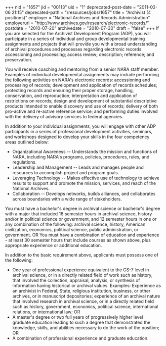 +++
nid = "1657"
jid = "00113"
uid = "1"
deprecated-post-date = "2011-03-06 21:15"
deprecated-path = "/resources/jobs/1657"
title = "Archivist (4 positions)"
employer = "National Archives and Records Administration"
employerurl = "http://www.archives.gov/research/electronic-records/"
postdate = "2010-07-20"
archivedate = "2010-07-30"
draft = "false"
+++
If you are selected for the Archivist Development Program (ADP), you
will participate in a series of individual and group developmental
training assignments and projects that will provide you with a broad
understanding of archival procedures and processes regarding electronic
records accessioning and processing; access review; description;
reference; and preservation.

You will receive coaching and mentoring from a senior NARA staff member.
Examples of individual developmental assignments may include performing
the following activities on NARA's electronic records: accessioning and
processing of records; development and application of records schedules;
protecting records and ensuring their proper storage, handling,
conservation, and reproduction; interpretation and application of
restrictions on records; design and development of substantial
descriptive products intended to enable discovery and use of records;
delivery of both pro-active and re-active reference service; and
performing duties involved with the delivery of advisory services to
federal agencies.

In addition to your individual assignments, you will engage with other
ADP participants in a series of professional development activities,
seminars, and workshops designed to develop your skills in the four
competency areas outlined below:

-   Organizational Awareness -- Understands the mission and functions of
    NARA, including NARA's programs, policies, procedures, rules, and
    regulations.
-   Leadership and Management -- Leads and manages people and resources
    to accomplish project and program goals.
-   Leveraging Technology -- Makes effective use of technology to
    achieve results to support and promote the mission, services, and
    reach of the National Archives.
-   Collaboration -- Develops networks, builds alliances, and
    collaborates across boundaries with a wide range of stakeholders.
  
You must have a bachelor's degree in archival science or bachelor's
degree with a major that included 18 semester hours in archival science,
history and/or in political science or government, and 12 semester hours
in one or any combination of the following: archival science, history,
American civilization, economics, political science, public
administration, or government.
OR
You must have a combination of education and experience - at least 30
semester hours that include courses as shown above, plus appropriate
experience or additional education.

In addition to the basic requirement above, applicants must possess one
of the following:

-   One year of professional experience equivalent to the GS-7 level in
    archival science, or in a directly related field of work such as
    history, that involved the collection, appraisal, analysis, or
    synthesis of information having historical or archival values.
    Examples: Experience as an archivist in Federal, State, religious
    institution, business, or other archives, or in manuscript
    depositories; experience of an archival nature that involved
    research in archival science, or in a directly related field such as
    history, government, economics, political science, international
    relations, or international law; OR
-   A master's degree or two full years of progressively higher level
    graduate education leading to such a degree that demonstrated the
    knowledge, skills, and abilities necessary to do the work of the
    position; OR
-   A combination of professional experience and graduate education.
